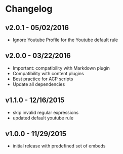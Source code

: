 # Changelog

## v2.0.1 - 05/02/2016

- Ignore Youtube Profile for the Youtube default rule

## v2.0.0 - 03/22/2016

- Important: compatibility with Markdown plugin
- Compatibility with content plugins
- Best practice for ACP scripts
- Update all dependencies

## v1.1.0 - 12/16/2015

- skip invalid regular expressions
- updated default youtube rule

## v1.0.0 - 11/29/2015

- initial release with predefined set of embeds